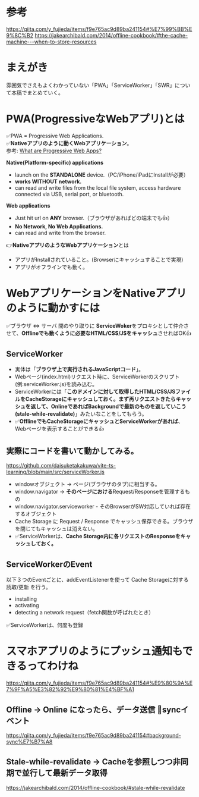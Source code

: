 # 参考
https://qiita.com/y_fujieda/items/f9e765ac9d89ba241154#%E7%99%BB%E9%8C%B2
https://jakearchibald.com/2014/offline-cookbook/#the-cache-machine---when-to-store-resources

# まえがき
雰囲気でさえもよくわかっていない「PWA」「ServiceWorker」「SWR」について本稿でまとめていく。

# PWA(ProgressiveなWebアプリ)とは
✅PWA = Progressive Web Applications.<br>
✅**Nativeアプリのように動くWebアプリケーション**。<br>
参考: [What are Progressive Web Apps?](https://web.dev/i18n/en/what-are-pwas/)

**Native(Platform-specific) applications**
- launch on the **STANDALONE** device.（PC/iPhone/iPadにInstallが必要）
- **works WITHOUT network.**
- can read and write files from the local file system, access hardware connected via USB, serial port, or bluetooth.

**Web applications**
- Just hit url on **ANY** browser.（ブラウザがあればどの端末でも👍）
- **No Network, No Web Applications.**
- can read and write from the browser.

👉**NativeアプリのようなWebアプリケーション**とは
- アプリがInstallされていること。(Browserにキャッシュすることで実現)
- アプリがオフラインでも動く。

# WebアプリケーションをNativeアプリのように動かすには
✅ブラウザ ⇔ サーバ 間のやり取りに **ServiceWoker**をプロキシとして仲介させて、**Offlineでも動くように必要なHTML/CSS/JSをキャッシュ**させればOK👍

## ServiceWorker
- 実体は「**ブラウザ上で実行されるJavaScriptコード**」。
- Webページ(index.html)リクエスト時に、ServiceWorkerのスクリプト(例:serviceWorker.js)を読み込む。
- ServiceWorkerには「**このドメインに対して取得したHTML/CSS/JSファイルをCacheStorageにキャッシュしておく。まず再リクエストきたらキャッシュを返して、OnlineであればBackgroundで最新のものを返していこう(stale-while-revalidate)**」みたいなことをしてもらう。
- ✅**OfflineでもCacheStorageにキャッシュとServiceWorkerがあれば**、Webページを表示することができる👍

## 実際にコードを書いて動かしてみる。
https://github.com/daisuketakakuwa/vite-ts-learning/blob/main/src/serviceWorker.js

- windowオブジェクト -> ページ(ブラウザのタブ)に相当する。
- window.navigator -> **そのページにおける**Request/Responseを管理するもの
- window.navigator.serviceworker - そのBrowserがSW対応していれば存在するオブジェクト
- Cache Storage に Request / Response でキャッシュ保存できる。ブラウザを閉じてもキャッシュは消えない。
- ✅ServiceWorkerは、**Cache Storage内に各リクエストのResponseをキャッシュしておく。**

## ServiceWorkerのEvent
以下３つのEventごとに、addEventListenerを使って Cache Storageに対する読取/更新 を行う。
- installing
- activating
- detecting a network request（fetch関数が呼ばれたとき）

✅ServiceWorkerは、何度も登録

# スマホアプリのようにプッシュ通知もできるってわけね

https://qiita.com/y_fujieda/items/f9e765ac9d89ba241154#%E9%80%9A%E7%9F%A5%E3%82%92%E9%80%81%E4%BF%A1

## Offline -> Online になったら、データ送信 🔴syncイベント

https://qiita.com/y_fujieda/items/f9e765ac9d89ba241154#background-sync%E7%B7%A8

## Stale-while-revalidate -> Cacheを参照しつつ非同期で並行して最新データ取得

https://jakearchibald.com/2014/offline-cookbook/#stale-while-revalidate
